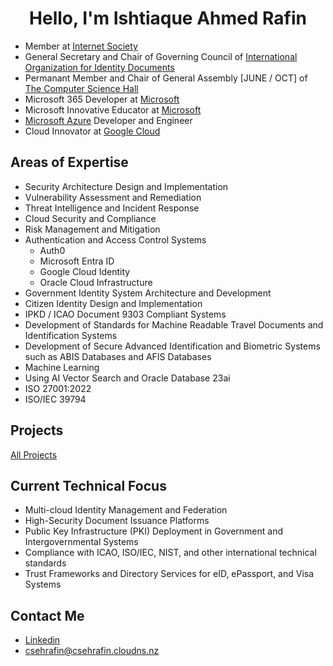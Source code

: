 
<h1 align="center">Hello, I'm Ishtiaque Ahmed Rafin</h1>

- Member at [Internet Society](https://www.internetsociety.org/)
- General Secretary and Chair of Governing Council of [International Organization for Identity Documents](https://github.com/int-oid)
- Permanant Member and Chair of General Assembly [JUNE / OCT] of [The Computer Science Hall](https://github.com/thecomputersciencehall)
- Microsoft 365 Developer at [Microsoft](https://microsoft.com)
- Microsoft Innovative Educator at [Microsoft](https://microsoft.com)
- [Microsoft Azure](https://azure.microsoft.com/) Developer and Engineer
- Cloud Innovator at [Google Cloud](cloud.google.com)

## Areas of Expertise
- Security Architecture Design and Implementation  
- Vulnerability Assessment and Remediation  
- Threat Intelligence and Incident Response  
- Cloud Security and Compliance  
- Risk Management and Mitigation  
- Authentication and Access Control Systems  
  - Auth0  
  - Microsoft Entra ID  
  - Google Cloud Identity  
  - Oracle Cloud Infrastructure
- Government Identity System Architecture and Development  
- Citizen Identity Design and Implementation  
- IPKD / ICAO Document 9303 Compliant Systems  
- Development of Standards for Machine Readable Travel Documents and Identification Systems  
- Development of Secure Advanced Identification and Biometric Systems such as ABIS Databases and AFIS Databases
- Machine Learning
- Using AI Vector Search and Oracle Database 23ai
- ISO 27001:2022
- ISO/IEC 39794

## Projects
[All Projects](https://www.linkedin.com/in/csehrafin/details/projects/)
## Current Technical Focus

- Multi-cloud Identity Management and Federation  
- High-Security Document Issuance Platforms  
- Public Key Infrastructure (PKI) Deployment in Government and Intergovernmental Systems  
- Compliance with ICAO, ISO/IEC, NIST, and other international technical standards  
- Trust Frameworks and Directory Services for eID, ePassport, and Visa Systems


## Contact Me

- [Linkedin](https://linkedin.com/in/csehrafin)
- [csehrafin@csehrafin.cloudns.nz](mailto:csehrafin@csehrafin.cloudns.nz)



